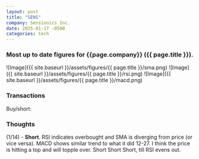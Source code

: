 ```yaml
---
layout: post
title: "SENS"
company: Sensionics Inc.
date: 2025-01-17 -0500
categories: tech
---
```


### Most up to date figures for {{page.company}} ({{ page.title }}).

![Image]({{ site.baseurl }}/assets/figures/{{ page.title }}/sma.png)
![Image]({{ site.baseurl }}/assets/figures/{{ page.title }}/rsi.png)
![Image]({{ site.baseurl }}/assets/figures/{{ page.title }}/macd.png)

### Transactions

Buy/short:


### Thoughts
(1/14) - **Short**. RSI indicates overbought and SMA is diverging from price (or vice versa). MACD shows similar trend to what it did 12-27. I think the price is hitting a top and will topple over. Short Short Short, till RSI evens out.